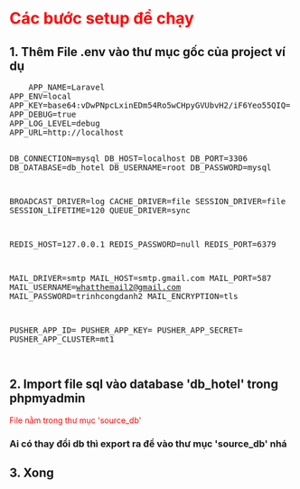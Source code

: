 <h1><b style="color: red">Các bước setup để chạy</b></h1>
<h2><b>1. Thêm File .env vào thư mục gốc của project ví dụ</b></h2>
<pre>
	APP_NAME=Laravel
APP_ENV=local
APP_KEY=base64:vDwPNpcLxinEDm54Ro5wCHpyGVUbvH2/iF6Yeo55QIQ=
APP_DEBUG=true
APP_LOG_LEVEL=debug
APP_URL=http://localhost

DB_CONNECTION=mysql
DB_HOST=localhost
DB_PORT=3306
DB_DATABASE=db_hotel
DB_USERNAME=root
DB_PASSWORD=mysql

BROADCAST_DRIVER=log
CACHE_DRIVER=file
SESSION_DRIVER=file
SESSION_LIFETIME=120
QUEUE_DRIVER=sync

REDIS_HOST=127.0.0.1
REDIS_PASSWORD=null
REDIS_PORT=6379

MAIL_DRIVER=smtp
MAIL_HOST=smtp.gmail.com
MAIL_PORT=587
MAIL_USERNAME=whatthemail2@gmail.com
MAIL_PASSWORD=trinhcongdanh2
MAIL_ENCRYPTION=tls

PUSHER_APP_ID=
PUSHER_APP_KEY=
PUSHER_APP_SECRET=
PUSHER_APP_CLUSTER=mt1

</pre>

<h2><b>2. Import file sql vào database 'db_hotel' trong phpmyadmin </b></h2>

<p style="color: red">File nằm trong thư mục 'source_db'</p>

<h3><b>Ai có thay đổi db thì export ra để vào thư mục 'source_db' nhá </b></h3>

<h2><b>3. Xong</b></h2>